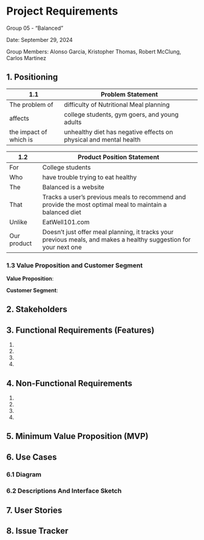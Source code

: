 # Project Requirements
Group 05 - “Balanced”

Date: September 29, 2024

Group Members: Alonso Garcia, Kristopher Thomas, Robert McClung, Carlos Martinez

## 1. Positioning

| 1.1                    | Problem Statement  |
| ---------------------- | - |
| The problem of         | difficulty of Nutritional Meal planning |
| affects                | college students, gym goers, and young adults |
| the impact of which is | unhealthy diet has negative effects on physical and mental health |

| 1.2         | Product Position Statement |
| ----------- | - |
| For         | College students |
| Who         | have trouble trying to eat healthy |
| The         | Balanced is a website |
| That        | Tracks a user’s previous meals to recommend and provide the most optimal meal to maintain a balanced diet |
| Unlike      | EatWell101.com |
| Our product | Doesn’t just offer meal planning, it tracks your previous meals, and makes a healthy suggestion for your next one |

### 1.3 Value Proposition and Customer Segment

**Value Proposition**:

**Customer Segment**: 

## 2. Stakeholders

## 3. Functional Requirements (Features)

1. 
2. 
3. 
4. 

## 4. Non-Functional Requirements

1. 
2. 
3. 
4. 

## 5. Minimum Value Proposition (MVP)

## 6. Use Cases

### 6.1 Diagram

### 6.2 Descriptions And Interface Sketch

## 7. User Stories

## 8. Issue Tracker
